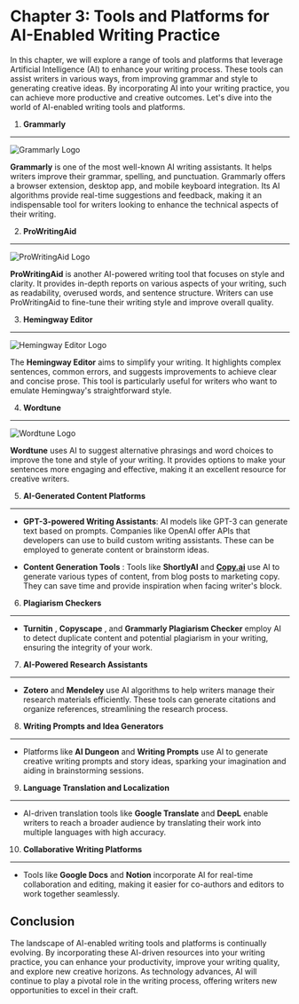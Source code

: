 Chapter 3: Tools and Platforms for AI-Enabled Writing Practice
==============================================================

In this chapter, we will explore a range of tools and platforms that leverage Artificial Intelligence (AI) to enhance your writing process. These tools can assist writers in various ways, from improving grammar and style to generating creative ideas. By incorporating AI into your writing practice, you can achieve more productive and creative outcomes. Let's dive into the world of AI-enabled writing tools and platforms.

1. **Grammarly**
----------------

![Grammarly Logo](https://www.grammarly.com/assets/brand/logo.png)

**Grammarly** is one of the most well-known AI writing assistants. It helps writers improve their grammar, spelling, and punctuation. Grammarly offers a browser extension, desktop app, and mobile keyboard integration. Its AI algorithms provide real-time suggestions and feedback, making it an indispensable tool for writers looking to enhance the technical aspects of their writing.

2. **ProWritingAid**
--------------------

![ProWritingAid Logo](https://prowritingaid.com/images/new-logo.png)

**ProWritingAid** is another AI-powered writing tool that focuses on style and clarity. It provides in-depth reports on various aspects of your writing, such as readability, overused words, and sentence structure. Writers can use ProWritingAid to fine-tune their writing style and improve overall quality.

3. **Hemingway Editor**
-----------------------

![Hemingway Editor Logo](http://www.hemingwayapp.com/assets/images/logo.png)

The **Hemingway Editor** aims to simplify your writing. It highlights complex sentences, common errors, and suggests improvements to achieve clear and concise prose. This tool is particularly useful for writers who want to emulate Hemingway's straightforward style.

4. **Wordtune**
---------------

![Wordtune Logo](https://wordtune.com/wp-content/uploads/2020/06/wordtune-logo-full.png)

**Wordtune** uses AI to suggest alternative phrasings and word choices to improve the tone and style of your writing. It provides options to make your sentences more engaging and effective, making it an excellent resource for creative writers.

5. **AI-Generated Content Platforms**
-------------------------------------

* **GPT-3-powered Writing Assistants**: AI models like GPT-3 can generate text based on prompts. Companies like OpenAI offer APIs that developers can use to build custom writing assistants. These can be employed to generate content or brainstorm ideas.

* **Content Generation Tools** : Tools like **ShortlyAI** and **[Copy.ai](http://Copy.ai)** use AI to generate various types of content, from blog posts to marketing copy. They can save time and provide inspiration when facing writer's block.

6. **Plagiarism Checkers**
--------------------------

* **Turnitin** , **Copyscape** , and **Grammarly Plagiarism Checker** employ AI to detect duplicate content and potential plagiarism in your writing, ensuring the integrity of your work.

7. **AI-Powered Research Assistants**
-------------------------------------

* **Zotero** and **Mendeley** use AI algorithms to help writers manage their research materials efficiently. These tools can generate citations and organize references, streamlining the research process.

8. **Writing Prompts and Idea Generators**
------------------------------------------

* Platforms like **AI Dungeon** and **Writing Prompts** use AI to generate creative writing prompts and story ideas, sparking your imagination and aiding in brainstorming sessions.

9. **Language Translation and Localization**
--------------------------------------------

* AI-driven translation tools like **Google Translate** and **DeepL** enable writers to reach a broader audience by translating their work into multiple languages with high accuracy.

10. **Collaborative Writing Platforms**
---------------------------------------

* Tools like **Google Docs** and **Notion** incorporate AI for real-time collaboration and editing, making it easier for co-authors and editors to work together seamlessly.

Conclusion
----------

The landscape of AI-enabled writing tools and platforms is continually evolving. By incorporating these AI-driven resources into your writing practice, you can enhance your productivity, improve your writing quality, and explore new creative horizons. As technology advances, AI will continue to play a pivotal role in the writing process, offering writers new opportunities to excel in their craft.
